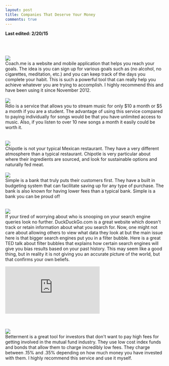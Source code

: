 ```yaml
---
layout: post
title: Companies That Deserve Your Money
comments: true
---
```

<b> Last edited: 2/20/15 </b>


<br><br>



<a href="http://coach.me" target="blank"><img class="logo" src="{{ site.baseurl }}/images/logos/coachme.png" /></a>
<br>
    Coach.me is a website and mobile application that helps you reach your goals.  The idea is you can sign up for various goals such as (no alcohol, no cigarettes, meditation, etc.) and you can keep track of the days you complete your habit.  This is such a powerful tool that can really help you achieve whatever you are trying to accomplish.  I highly recommend this and have been using it since November 2012.
<br><br>
<a href="http://rdio.com" target="blank"><img class="logo" src="{{ site.baseurl }}/images/logos/rdio-logo-300x132.png" /></a>
<br>
    Rdio is a service that allows you to stream music for only $10 a month or $5 a month if you are a student.  The advantage of using this service compared to paying individually for songs would be that you have unlimited access to music.  Also, if you listen to over 10 new songs a month it easily could be worth it.  
<br><br>
<a href="http://chipotle.com" target="blank"><img class="logo" src="{{ site.baseurl }}/images/logos/chipotle_logo_horizontal_inv.gif" /></a>
<br>
Chipotle is not your typical Mexican restaurant.  They have a very different atmosphere than a typical restaurant.  Chipotle is very particular about where their ingredients are sourced, and look for sustainable options and naturally fed meat.
<br><br>
<a href="https://simple.com" target="blank"><img class="logo" src="{{ site.baseurl }}/images/logos/simple-bank-branding-2.jpg" /></a>
<br>
Simple is a bank that truly puts their customers first.  They have a built in budgeting system that can facilitate saving up for any type of purchase.  The bank is also known for having lower fees than a typical bank.  Simple is a bank you can be proud of!
<br><br>

<a href="https://duckduckgo.com" target="blank"><img class="logo" src="{{ site.baseurl }}/images/logos/duckduckgo-logo.jpg" /></a>
<br>
If your tired of worrying about who is snooping on your search engine queries look no further.  DuckDuckGo.com is a great website which doesn't track or retain information about what you search for.  Now, one might not care about allowing others to view what data they look at but the main issue here is that bigger search engines put you in a filter bubble.  Here is a great TED talk about filter bubbles that explains how certain search engines will give you bias results based on your past history.  This may seem like a good thing, but in reality it is not giving you an accurate picture of the world, but that confirms your own beliefs.

<div class="auto-resizable-iframe">
   <div>
       <iframe
           frameborder="0"
           allowfullscreen=""
           src="https://www.youtube.com/embed/B8ofWFx525s">
       </iframe>
   </div>
</div>



<br><br>
<a href="https://betterment.com/invite/connorknabe" target="blank"><img class="logo" src="{{ site.baseurl }}/images/logos/betterment_283_224_v2_0.jpg" /></a>
<br>
Betterment is a great tool for investors that don't want to pay high fees for getting involved in the mutual fund industry.  They use low cost index funds and bonds that allow them to charge incredibly low fees.  They charge between .15% and .35% depending on how much money you have invested with them.  I highly recommend this service and use it myself.
